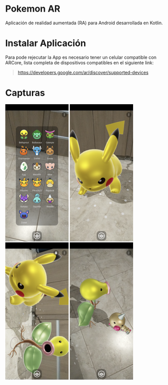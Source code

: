 # Pokemon AR

Aplicación de realidad aumentada (RA) para Android desarrollada en Kotlin.

# Instalar Aplicación

Para pode rejecutar la App es necesario tener un celular compatible con ARCore, lista completa de dispositivos compatibles en el siguiente link:

> https://developers.google.com/ar/discover/supported-devices

# Capturas

<img src="https://raw.githubusercontent.com/alexismorison95/pokemonAR/main/fotos/01.png" width="200"> <img src="https://raw.githubusercontent.com/alexismorison95/pokemonAR/main/fotos/02.png" width="200"> <img src="https://raw.githubusercontent.com/alexismorison95/pokemonAR/main/fotos/03.png" width="200"> <img src="https://raw.githubusercontent.com/alexismorison95/pokemonAR/main/fotos/04.png" width="200">